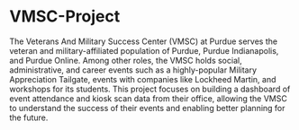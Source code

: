 # VMSC-Project

The Veterans And Military Success Center (VMSC) at Purdue serves the veteran and military-affiliated population of Purdue, Purdue Indianapolis, and Purdue Online. Among other roles, the VMSC holds social, administrative, and career events such as a highly-popular Military Appreciation Tailgate, events with companies like Lockheed Martin, and workshops for its students.
This project focuses on building a dashboard of event attendance and kiosk scan data from their office, allowing the VMSC to understand the success of their events and enabling better planning for the future.
